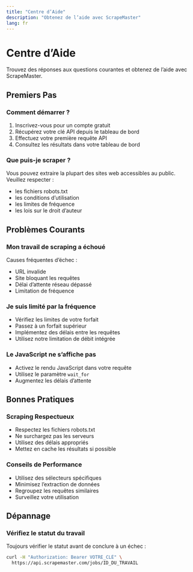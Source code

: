 ```yaml
---
title: "Centre d’Aide"
description: "Obtenez de l’aide avec ScrapeMaster"
lang: fr
---
```


# Centre d’Aide

Trouvez des réponses aux questions courantes et obtenez de l’aide avec ScrapeMaster.

## Premiers Pas

### Comment démarrer ?
1. Inscrivez-vous pour un compte gratuit  
2. Récupérez votre clé API depuis le tableau de bord  
3. Effectuez votre première requête API  
4. Consultez les résultats dans votre tableau de bord  

### Que puis-je scraper ?
Vous pouvez extraire la plupart des sites web accessibles au public. Veuillez respecter :  
- les fichiers robots.txt  
- les conditions d’utilisation  
- les limites de fréquence  
- les lois sur le droit d’auteur  

## Problèmes Courants

### Mon travail de scraping a échoué  
Causes fréquentes d’échec :  
- URL invalide  
- Site bloquant les requêtes  
- Délai d’attente réseau dépassé  
- Limitation de fréquence  

### Je suis limité par la fréquence  
- Vérifiez les limites de votre forfait  
- Passez à un forfait supérieur  
- Implémentez des délais entre les requêtes  
- Utilisez notre limitation de débit intégrée  

### Le JavaScript ne s’affiche pas  
- Activez le rendu JavaScript dans votre requête  
- Utilisez le paramètre `wait_for`  
- Augmentez les délais d’attente  

## Bonnes Pratiques

### Scraping Respectueux  
- Respectez les fichiers robots.txt  
- Ne surchargez pas les serveurs  
- Utilisez des délais appropriés  
- Mettez en cache les résultats si possible  

### Conseils de Performance  
- Utilisez des sélecteurs spécifiques  
- Minimisez l’extraction de données  
- Regroupez les requêtes similaires  
- Surveillez votre utilisation  

## Dépannage

### Vérifiez le statut du travail  
Toujours vérifier le statut avant de conclure à un échec :  
```bash
curl -H "Authorization: Bearer VOTRE_CLÉ" \
  https://api.scrapemaster.com/jobs/ID_DU_TRAVAIL
